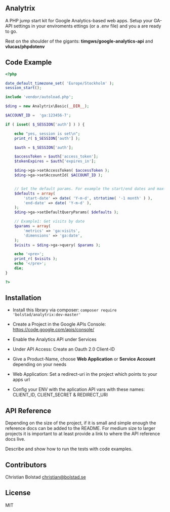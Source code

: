 ## Analytrix

A PHP jump start kit for Google Analytics-based web apps. Setup your GA-API settings in your enviroments ettings (or a .env file) and you a
are ready to go. 

Rest on the shoulder of the gigants: __timgws/google-analytics-api__ and __vlucas/phpdotenv__

## Code Example

```php
<?php

date_default_timezone_set( 'Europe/Stockholm' );
session_start();

include 'vendor/autoload.php';

$ding = new Analytrix\Basic(__DIR__);

$ACCOUNT_ID =  'ga:123456-7';

if ( isset( $_SESSION['auth'] ) ) {

    echo "yes, session is set\n";
    print_r( $_SESSION['auth'] );

    $auth = $_SESSION['auth'];

    $accessToken = $auth['access_token'];
    $tokenExpires = $auth['expires_in'];

    $ding->ga->setAccessToken( $accessToken );
    $ding->ga->setAccountId( $ACCOUNT_ID );


    // Set the default params. For example the start/end dates and max-results
    $defaults = array(
        'start-date' => date( 'Y-m-d', strtotime( '-1 month' ) ),
        'end-date' => date( 'Y-m-d' ),
    );
    $ding->ga->setDefaultQueryParams( $defaults );

    // Example1: Get visits by date
    $params = array(
        'metrics' => 'ga:visits',
        'dimensions' => 'ga:date',
    );
    $visits = $ding->ga->query( $params );

    echo '<pre>';
    print_r( $visits );
    echo '</pre>';
    die;
}

?>

```

## Installation

* Install this library via composer: `composer require 'bolstad/analytrix:dev-master'`

* Create a Project in the Google APIs Console: https://code.google.com/apis/console/
* Enable the Analytics API under Services
* Under API Access: Create an Oauth 2.0 Client-ID
* Give a Product-Name, choose **Web Application** or **Service Account** depending on your needs
* Web Application: Set a redirect-uri in the project which points to your apps url

* Config your ENV with the aplication API vars with these names: CLIENT_ID, CLIENT_SECRET & REDIRECT_URI

## API Reference

Depending on the size of the project, if it is small and simple enough the reference docs can be added to the README. For medium size to larger projects it is important to at least provide a link to where the API reference docs live.

Describe and show how to run the tests with code examples.

## Contributors

Christian Bolstad <christian@bolstad.se> 

## License

MIT 

